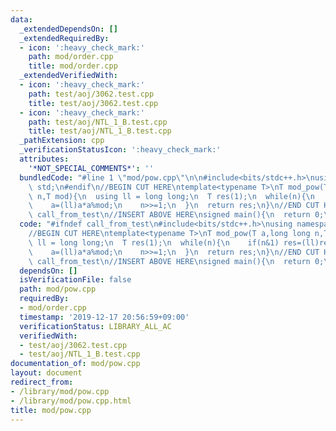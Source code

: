 ```yaml
---
data:
  _extendedDependsOn: []
  _extendedRequiredBy:
  - icon: ':heavy_check_mark:'
    path: mod/order.cpp
    title: mod/order.cpp
  _extendedVerifiedWith:
  - icon: ':heavy_check_mark:'
    path: test/aoj/3062.test.cpp
    title: test/aoj/3062.test.cpp
  - icon: ':heavy_check_mark:'
    path: test/aoj/NTL_1_B.test.cpp
    title: test/aoj/NTL_1_B.test.cpp
  _pathExtension: cpp
  _verificationStatusIcon: ':heavy_check_mark:'
  attributes:
    '*NOT_SPECIAL_COMMENTS*': ''
  bundledCode: "#line 1 \"mod/pow.cpp\"\n\n#include<bits/stdc++.h>\nusing namespace\
    \ std;\n#endif\n//BEGIN CUT HERE\ntemplate<typename T>\nT mod_pow(T a,long long\
    \ n,T mod){\n  using ll = long long;\n  T res(1);\n  while(n){\n    if(n&1) res=(ll)res*a%mod;\n\
    \    a=(ll)a*a%mod;\n    n>>=1;\n  }\n  return res;\n}\n//END CUT HERE\n#ifndef\
    \ call_from_test\n//INSERT ABOVE HERE\nsigned main(){\n  return 0;\n}\n#endif\n"
  code: "#ifndef call_from_test\n#include<bits/stdc++.h>\nusing namespace std;\n#endif\n\
    //BEGIN CUT HERE\ntemplate<typename T>\nT mod_pow(T a,long long n,T mod){\n  using\
    \ ll = long long;\n  T res(1);\n  while(n){\n    if(n&1) res=(ll)res*a%mod;\n\
    \    a=(ll)a*a%mod;\n    n>>=1;\n  }\n  return res;\n}\n//END CUT HERE\n#ifndef\
    \ call_from_test\n//INSERT ABOVE HERE\nsigned main(){\n  return 0;\n}\n#endif\n"
  dependsOn: []
  isVerificationFile: false
  path: mod/pow.cpp
  requiredBy:
  - mod/order.cpp
  timestamp: '2019-12-17 20:56:59+09:00'
  verificationStatus: LIBRARY_ALL_AC
  verifiedWith:
  - test/aoj/3062.test.cpp
  - test/aoj/NTL_1_B.test.cpp
documentation_of: mod/pow.cpp
layout: document
redirect_from:
- /library/mod/pow.cpp
- /library/mod/pow.cpp.html
title: mod/pow.cpp
---
```

